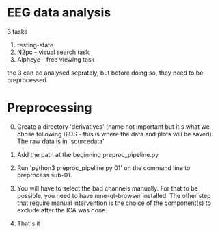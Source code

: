 # EEG data analysis

3 tasks 

1. resting-state
2. N2pc - visual search task
3. Alpheye - free viewing task

the 3 can be analysed seprately, but before doing so, they need to be preprocessed. 

# Preprocessing

0. Create a directory 'derivatives' (name not important but it's what we chose following BIDS - this is where the data and plots will be saved). 
The raw data is in 'sourcedata'

1. Add the path at the beginning preproc_pipeline.py

2. Run 'python3 preproc_pipeline.py 01' on the command line to preprocess sub-01. 

3. You will have to select the bad channels manually. For that to be possible, you need to have mne-qt-browser installed. The other step that require manual intervention is the choice of the component(s) to exclude after the ICA was done. 

4. That's it


